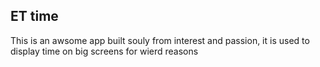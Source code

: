 ## ET time 

This is an awsome app built souly from interest and passion, it is used to display time on big screens for wierd reasons